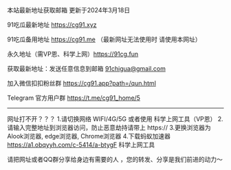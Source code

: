 本站最新地址获取邮箱 更新于2024年3月18日

91吃瓜最新地址 https://cg91.xyz 

91吃瓜备用地址  https://cg91.me （最新网址无法使用时 请使用本网址）

永久地址（需VP恩、科学上网）https://91cg.fun

获取最新地址：发送任意信息到邮箱 91chigua@gmail.com

加入微信扣扣粉丝群  https://cg91.app?path=/qun.html

Telegram 官方用户群  https://t.me/cg91_home/5


----------------------------------

网址打不开？？？
1.请切换网络 WIFI/4G/5G 或者使用 科学上网工具（VP恩）
2.请输入完整地址到浏览器访问，防止恶意劫持请带上 https://
3.更换浏览器为Alook浏览器, edge浏览器, Chrome浏览器
4.下载蚂蚁加速器 https://a1.obqyyh.com/c-5414/a-btygF 科学上网工具

请把网址或者QQ群分享给身边有需要的人 ，您的转发、分享是我们前进的动力～
